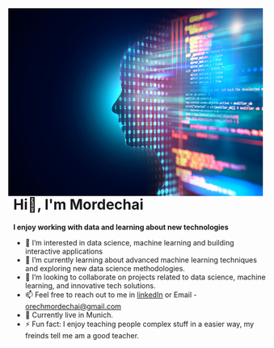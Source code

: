 <img src="https://github.com/Mordechai2024/Mordechai2024/blob/main/MLearning%20image.jpg?raw=true" alt="Example Image" width="700" style="float: right; margin-right: 10px;"/>
  
  # Hi👋, I'm Mordechai
                 
**I enjoy working with data and learning about new technologies**
- 👀 I’m interested in data science, machine learning and building interactive applications                                                              
- 🌱 I’m currently learning about advanced machine learning techniques and exploring new data science methodologies.
- 💞️ I’m looking to collaborate on projects related to data science, machine learning, and innovative tech solutions.  
- 📫 Feel free to reach out to me in [linkedIn](https://www.linkedin.com/in/mordechai-magak) or Email - orechmordechai@gmail.com
- 🌆 Currently live in Munich.
- ⚡ Fun fact: I enjoy teaching people complex stuff in a easier way, my freinds tell me am a good teacher.



<!---
Mordechai2024/Mordechai2024 is a ✨ special ✨ repository because its `README.md` (this file) appears on your GitHub profile.
You can click the Preview link to take a look at your changes.
--->
